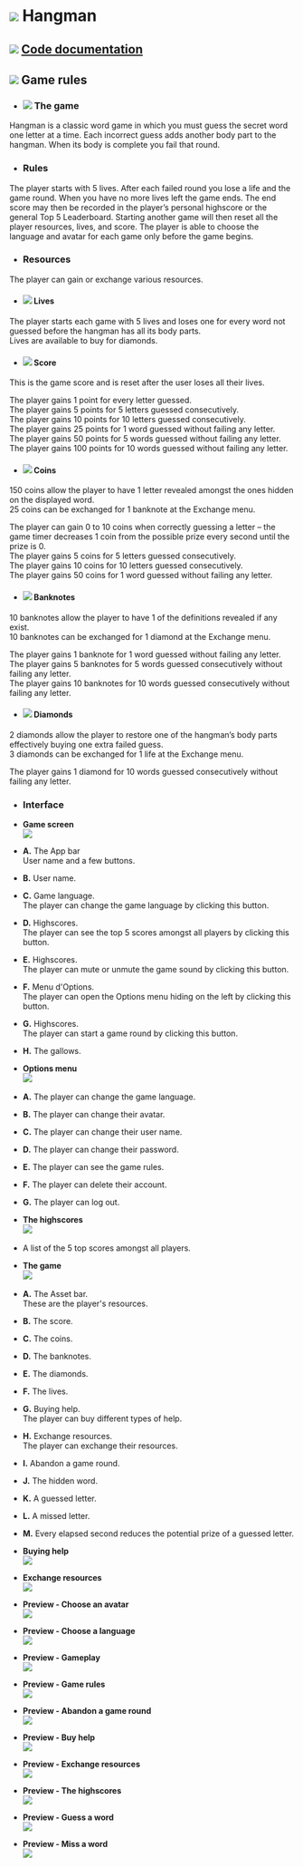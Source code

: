 # ![ ](helpImgs/english.png)  Hangman
## ![ ](helpImgs/app_doc.png) [Code documentation](https://miguelpinto.dx.am/docs/hangman-doc-en.pdf)

## ![ ](helpImgs/game_rules.png) Game rules

* ### ![ ](helpImgs/hangman_icon_small.png) The game
Hangman is a classic word game in which you must guess the secret word one letter at a time.
Each incorrect guess adds another body part to the hangman. When its body is complete you fail that round.

* ### Rules
The player starts with 5 lives. After each failed round you lose a life and the game round. When you have no more lives left the game ends. The end score may then be recorded in the player’s personal highscore or the general Top 5 Leaderboard. Starting another game will then reset all the player resources, lives, and score. The player is able to choose the language and avatar for each game only before the game begins.

* ### Resources
The player can gain or exchange various resources.

* #### ![ ](helpImgs/heart_small.png) Lives
The player starts each game with 5 lives and loses one for every word not guessed before the hangman has all its body parts.<br>
Lives are available to buy for diamonds.

* #### ![ ](helpImgs/score_small.png) Score
This is the game score and is reset after the user loses all their lives.

The player gains 1 point for every letter guessed.<br>
The player gains 5 points for 5 letters guessed consecutively.<br>
The player gains 10 points for 10 letters guessed consecutively.<br>
The player gains 25 points for 1 word guessed without failing any letter.<br>
The player gains 50 points for 5 words guessed without failing any letter.<br>
The player gains 100 points for 10 words guessed without failing any letter. 

* #### ![ ](helpImgs/coin_small.png) Coins
150 coins allow the player to have 1 letter revealed amongst the ones hidden on the displayed word.<br>
25 coins can be exchanged for 1 banknote at the Exchange menu.

The player can gain 0 to 10 coins when correctly guessing a letter – the game timer decreases 1 coin from the possible prize every second until the prize is 0.<br>
The player gains 5 coins for 5 letters guessed consecutively.<br>
The player gains 10 coins for 10 letters guessed consecutively.<br>
The player gains 50 coins for 1 word guessed without failing any letter.
 
* #### ![ ](helpImgs/banknote_small.png) Banknotes
10 banknotes allow the player to have 1 of the definitions revealed if any exist.<br>
10 banknotes can be exchanged for 1 diamond at the Exchange menu.

The player gains 1 banknote for 1 word guessed without failing any letter.<br>
The player gains 5 banknotes for 5 words guessed consecutively without failing any letter.<br>
The player gains 10 banknotes for 10 words guessed consecutively without failing any letter.

* #### ![ ](helpImgs/diamond_small.png) Diamonds
2 diamonds allow the player to restore one of the hangman’s body parts effectively buying one extra failed guess.<br>
3 diamonds can be exchanged for 1 life at the Exchange menu.

The player gains 1 diamond for 10 words guessed consecutively without failing any letter.

* ### Interface

* **Game screen**<br>
![ ](helpImgs/help1.jpg)

- **A.** The App bar<br>
User name and a few buttons.

- **B.** User name.

- **C.** Game language.<br>
The player can change the game language by clicking this button.

- **D.** Highscores.<br>
The player can see the top 5 scores amongst all players by clicking this button.

- **E.** Highscores.<br>
The player can mute or unmute the game sound by clicking this button.

- **F.** Menu d'Options.<br>
The player can open the Options menu hiding on the left by clicking this button.

- **G.** Highscores.<br>
The player can start a game round by clicking this button.

- **H.** The gallows.

* **Options menu**<br>
![ ](helpImgs/help2.jpg)

- **A.** The player can change the game language.

- **B.** The player can change their avatar.

- **C.** The player can change their user name.

- **D.** The player can change their password.

- **E.** The player can see the game rules.

- **F.** The player can delete their account.

- **G.** The player can log out.

* **The highscores**<br>
![ ](helpImgs/help3.jpg)

- A list of the 5 top scores amongst all players.

* **The game**<br>
![ ](helpImgs/help4.jpg)

- **A.** The Asset bar.<br>
These are the player's resources.

- **B.** The score.

- **C.** The coins.

- **D.** The banknotes.

- **E.** The diamonds.

- **F.** The lives.

- **G.** Buying help.<br>
The player can buy different types of help.

- **H.** Exchange resources.<br>
The player can exchange their resources.

- **I.** Abandon a game round.

- **J.** The hidden word.

- **K.** A guessed letter.

- **L.** A missed letter.

- **M.** Every elapsed second reduces the potential prize of a guessed letter.

* **Buying help**<br>
![ ](helpImgs/help5.jpg)

* **Exchange resources**<br>
![ ](helpImgs/help6.jpg)

* **Preview - Choose an avatar**<br>
![ ](helpImgs/choose_avatar.gif)

* **Preview - Choose a language**<br>
![ ](helpImgs/choose_language.gif)

* **Preview - Gameplay**<br>
![ ](helpImgs/game_play.gif)

* **Preview - Game rules**<br>
![ ](helpImgs/game_help.gif)

* **Preview - Abandon a game round**<br>
![ ](helpImgs/abandon_round.gif)

* **Preview - Buy help**<br>
![ ](helpImgs/buy_help.gif)

* **Preview - Exchange resources**<br>
![ ](helpImgs/exchange_resources.gif)

* **Preview - The highscores**<br>
![ ](helpImgs/highscores.gif)

* **Preview - Guess a word**<br>
![ ](helpImgs/win_word.gif)

* **Preview - Miss a word**<br>
![ ](helpImgs/fail_word.gif)
